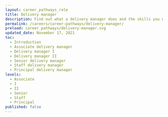 ```yaml
---
layout: career_pathways_role
title: Delivery manager
description: Find out what a delivery manager does and the skills you need to do the job.
permalink: /careers/career-pathways/delivery-manager/
preload: career_pathways/delivery-manager.svg
updated_date: November 17, 2021
toc:
  - Introduction
  - Associate delivery manager
  - Delivery manager I
  - Delivery manager II
  - Senior delivery manager
  - Staff delivery manager
  - Principal delivery manager
levels:
  - Associate
  - I
  - II
  - Senior
  - Staff
  - Principal
published: false
---
```


